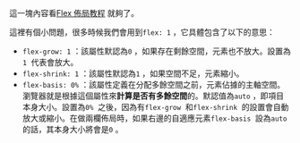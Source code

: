這一塊內容看[Flex 佈局教程](https://link.juejin.cn?target=https%3A%2F%2Fwww.ruanyifeng.com%2Fblog%2F2015%2F07%2Fflex-grammar.html "https://www.ruanyifeng.com/blog/2015/07/flex-grammar.html") 就夠了。

這裡有個小問題，很多時候我們會用到`flex: 1` ，它具體包含了以下的意思：

-   `flex-grow: 1` ：該屬性默認為`0` ，如果存在剩餘空間，元素也不放大。設置為`1`  代表會放大。
-   `flex-shrink: 1` ：該屬性默認為`1` ，如果空間不足，元素縮小。
-   `flex-basis: 0%` ：該屬性定義在分配多餘空間之前，元素佔據的主軸空間。瀏覽器就是根據這個屬性來**計算是否有多餘空間**的。默認值為`auto` ，即項目本身大小。設置為`0%`  之後，因為有`flex-grow`  和`flex-shrink`  的設置會自動放大或縮小。在做兩欄佈局時，如果右邊的自適應元素`flex-basis`  設為`auto`  的話，其本身大小將會是`0` 。
